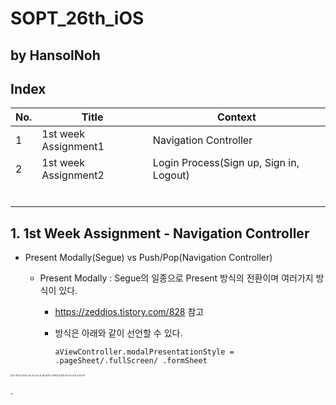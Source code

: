 # SOPT_26th_iOS

## by HansolNoh



## Index

| No.  | Title                | Context                                 |
| ---- | -------------------- | --------------------------------------- |
| 1    | 1st week Assignment1 | Navigation Controller                   |
| 2    | 1st week Assignment2 | Login Process(Sign up, Sign in, Logout) |
|      |                      |                                         |
|      |                      |                                         |
|      |                      |                                         |
|      |                      |                                         |
|      |                      |                                         |
|      |                      |                                         |



## 1. 1st Week Assignment - Navigation Controller

- Present Modally(Segue) vs Push/Pop(Navigation Controller)

  - Present Modally : Segue의 일종으로 Present 방식의 전환이며 여러가지 방식이 있다.

    - https://zeddios.tistory.com/828 참고

    - 방식은 아래와 같이 선언할 수 있다.

      ```
      aViewController.modalPresentationStyle = .pageSheet/.fullScreen/ .formSheet
      ```

      

<img src="/Users/hansol/Library/Application Support/typora-user-images/스크린샷 2020-04-24 오후 6.28.50.png" alt="스크린샷 2020-04-24 오후 6.28.50" style="zoom:25%;" /><img src="/Users/hansol/Desktop/스크린샷 2020-04-24 오후 6.30.00.png" alt="스크린샷 2020-04-24 오후 6.30.00" style="zoom:25%;" />

<pageSheet>. 	<fullScreen>



